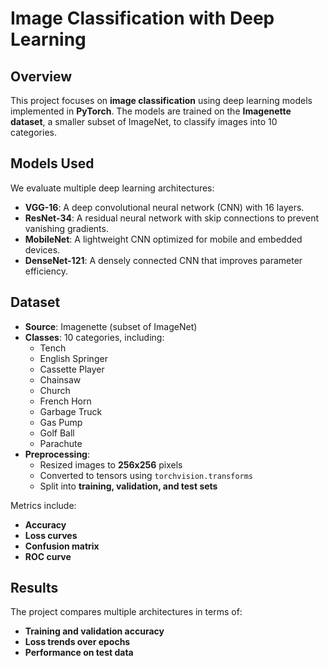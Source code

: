 # Image Classification with Deep Learning

## Overview
This project focuses on **image classification** using deep learning models implemented in **PyTorch**. The models are trained on the **Imagenette dataset**, a smaller subset of ImageNet, to classify images into 10 categories.

## Models Used
We evaluate multiple deep learning architectures:
- **VGG-16**: A deep convolutional neural network (CNN) with 16 layers.
- **ResNet-34**: A residual neural network with skip connections to prevent vanishing gradients.
- **MobileNet**: A lightweight CNN optimized for mobile and embedded devices.
- **DenseNet-121**: A densely connected CNN that improves parameter efficiency.

## Dataset
- **Source**: Imagenette (subset of ImageNet)
- **Classes**: 10 categories, including:
  - Tench
  - English Springer
  - Cassette Player
  - Chainsaw
  - Church
  - French Horn
  - Garbage Truck
  - Gas Pump
  - Golf Ball
  - Parachute
- **Preprocessing**:
  - Resized images to **256x256** pixels
  - Converted to tensors using `torchvision.transforms`
  - Split into **training, validation, and test sets**



Metrics include:
- **Accuracy**
- **Loss curves**
- **Confusion matrix**
- **ROC curve**

## Results
The project compares multiple architectures in terms of:
- **Training and validation accuracy**
- **Loss trends over epochs**
- **Performance on test data**
